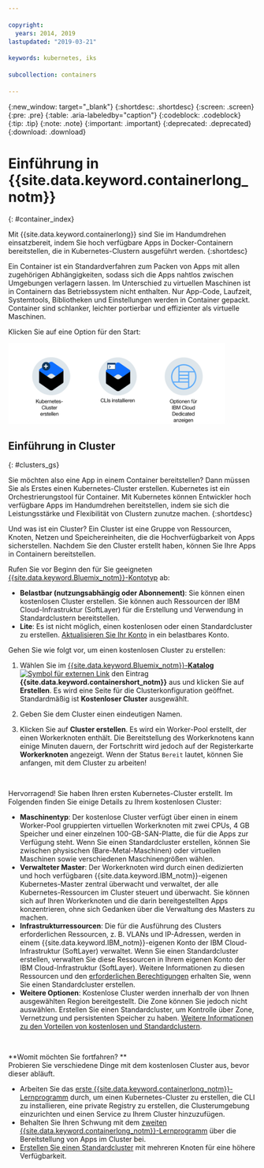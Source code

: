 ```yaml
---

copyright:
  years: 2014, 2019
lastupdated: "2019-03-21"

keywords: kubernetes, iks

subcollection: containers

---
```


{:new_window: target="_blank"}
{:shortdesc: .shortdesc}
{:screen: .screen}
{:pre: .pre}
{:table: .aria-labeledby="caption"}
{:codeblock: .codeblock}
{:tip: .tip}
{:note: .note}
{:important: .important}
{:deprecated: .deprecated}
{:download: .download}


# Einführung in {{site.data.keyword.containerlong_notm}}
{: #container_index}

Mit {{site.data.keyword.containerlong}} sind Sie im Handumdrehen einsatzbereit, indem Sie hoch verfügbare Apps in Docker-Containern bereitstellen, die in Kubernetes-Clustern ausgeführt werden.
{:shortdesc}

Ein Container ist ein Standardverfahren zum Packen von Apps mit allen zugehörigen Abhängigkeiten, sodass sich die Apps nahtlos zwischen Umgebungen verlagern lassen. Im Unterschied zu virtuellen Maschinen ist in Containern das Betriebssystem nicht enthalten. Nur App-Code, Laufzeit, Systemtools, Bibliotheken und Einstellungen werden in Container gepackt. Container sind schlanker, leichter portierbar und effizienter als virtuelle Maschinen.


Klicken Sie auf eine Option für den Start:

<img usemap="#home_map" border="0" class="image" id="image_ztx_crb_f1b" src="images/cs_public_dedicated_options.png" width="440" alt="Klicken Sie auf ein Symbol, um schnell Ihre ersten Schritte mit {{site.data.keyword.containerlong_notm}} auszuführen. Klicken Sie in {{site.data.keyword.Bluemix_dedicated_notm}} dieses Symbol, um Ihre Optionen anzuzeigen." style="width:440px;" />
<map name="home_map" id="home_map">
<area href="#clusters_gs" alt="Einführung zu Kubernetes-Clustern in {{site.data.keyword.Bluemix_notm}}" title="Einführung zu Kubernetes-Clustern in {{site.data.keyword.Bluemix_notm}}" shape="rect" coords="-7, -8, 108, 211" />
<area href="/docs/containers?topic=containers-cs_cli_install" alt="Installieren Sie die CLIs." title="Installieren Sie die CLIs." shape="rect" coords="155, -1, 289, 210" />
<area href="/docs/containers?topic=containers-dedicated#dedicated_environment" alt="{{site.data.keyword.Bluemix_dedicated_notm}}-Cloudumgebung" title="{{site.data.keyword.Bluemix_notm}}-Cloudumgebung" shape="rect" coords="326, -10, 448, 218" />
</map>


## Einführung in Cluster
{: #clusters_gs}

Sie möchten also eine App in einem Container bereitstellen? Dann müssen Sie als Erstes einen Kubernetes-Cluster erstellen. Kubernetes ist ein Orchestrierungstool für Container. Mit Kubernetes können Entwickler hoch verfügbare Apps im Handumdrehen bereitstellen, indem sie sich die Leistungsstärke und Flexibilität von Clustern zunutze machen.
{:shortdesc}

Und was ist ein Cluster? Ein Cluster ist eine Gruppe von Ressourcen, Knoten, Netzen und Speichereinheiten, die die Hochverfügbarkeit von Apps sicherstellen. Nachdem Sie den Cluster erstellt haben, können Sie Ihre Apps in Containern bereitstellen.

Rufen Sie vor Beginn den für Sie geeigneten [{{site.data.keyword.Bluemix_notm}}-Kontotyp](https://cloud.ibm.com/registration) ab:
* **Belastbar (nutzungsabhängig oder Abonnement)**: Sie können einen kostenlosen Cluster erstellen. Sie können auch Ressourcen der IBM Cloud-Infrastruktur (SoftLayer) für die Erstellung und Verwendung in Standardclustern bereitstellen.
* **Lite**: Es ist nicht möglich, einen kostenlosen oder einen Standardcluster zu erstellen. [Aktualisieren Sie Ihr Konto](/docs/account?topic=account-accountfaqs#changeacct) in ein belastbares Konto.

Gehen Sie wie folgt vor, um einen kostenlosen Cluster zu erstellen:

1.  Wählen Sie im [{{site.data.keyword.Bluemix_notm}}-**Katalog** ![Symbol für externen Link](../icons/launch-glyph.svg "Symbol für externen Link")](https://cloud.ibm.com/catalog?category=containers) den Eintrag **{{site.data.keyword.containershort_notm}}** aus und klicken Sie auf **Erstellen**. Es wird eine Seite für die Clusterkonfiguration geöffnet. Standardmäßig ist **Kostenloser Cluster** ausgewählt.

2.  Geben Sie dem Cluster einen eindeutigen Namen.

3.  Klicken Sie auf **Cluster erstellen**. Es wird ein Worker-Pool erstellt, der einen Workerknoten enthält. Die Bereitstellung des Workerknotens kann einige Minuten dauern, der Fortschritt wird jedoch auf der Registerkarte **Workerknoten** angezeigt. Wenn der Status `Bereit` lautet, können Sie anfangen, mit dem Cluster zu arbeiten!

<br>

Hervorragend! Sie haben Ihren ersten Kubernetes-Cluster erstellt. Im Folgenden finden Sie einige Details zu Ihrem kostenlosen Cluster:

*   **Maschinentyp**: Der kostenlose Cluster verfügt über einen in einem Worker-Pool gruppierten virtuellen Workerknoten mit zwei CPUs, 4 GB Speicher und einer einzelnen 100-GB-SAN-Platte, die für die Apps zur Verfügung steht. Wenn Sie einen Standardcluster erstellen, können Sie zwischen physischen (Bare-Metal-Maschinen) oder virtuellen Maschinen sowie verschiedenen Maschinengrößen wählen.
*   **Verwalteter Master**: Der Workerknoten wird durch einen dedizierten und hoch verfügbaren {{site.data.keyword.IBM_notm}}-eigenen Kubernetes-Master zentral überwacht und verwaltet, der alle Kubernetes-Ressourcen im Cluster steuert und überwacht. Sie können sich auf Ihren Workerknoten und die darin bereitgestellten Apps konzentrieren, ohne sich Gedanken über die Verwaltung des Masters zu machen.
*   **Infrastrukturressourcen**: Die für die Ausführung des Clusters erforderlichen Ressourcen, z. B. VLANs und IP-Adressen, werden in einem {{site.data.keyword.IBM_notm}}-eigenen Konto der IBM Cloud-Infrastruktur (SoftLayer) verwaltet. Wenn Sie einen Standardcluster erstellen, verwalten Sie diese Ressourcen in Ihrem eigenen Konto der IBM Cloud-Infrastruktur (SoftLayer). Weitere Informationen zu diesen Ressourcen und den [erforderlichen Berechtigungen](/docs/containers?topic=containers-users#infra_access) erhalten Sie, wenn Sie einen Standardcluster erstellen.
*   **Weitere Optionen**: Kostenlose Cluster werden innerhalb der von Ihnen ausgewählten Region bereitgestellt. Die Zone können Sie jedoch nicht auswählen. Erstellen Sie einen Standardcluster, um Kontrolle über Zone, Vernetzung und persistenten Speicher zu haben. [Weitere Informationen zu den Vorteilen von kostenlosen und Standardclustern](/docs/containers?topic=containers-cs_ov#cluster_types).

<br>

**Womit möchten Sie fortfahren? **</br>
Probieren Sie verschiedene Dinge mit dem kostenlosen Cluster aus, bevor dieser abläuft.

* Arbeiten Sie das [erste {{site.data.keyword.containerlong_notm}}-Lernprogramm](/docs/containers?topic=containers-cs_cluster_tutorial#cs_cluster_tutorial) durch, um einen Kubernetes-Cluster zu erstellen, die CLI zu installieren, eine private Registry zu erstellen, die Clusterumgebung einzurichten und einen Service zu Ihrem Cluster hinzuzufügen.
* Behalten Sie Ihren Schwung mit dem [zweiten {{site.data.keyword.containerlong_notm}}-Lernprogramm](/docs/containers?topic=containers-cs_apps_tutorial#cs_apps_tutorial) über die Bereitstellung von Apps im Cluster bei.
* [Erstellen Sie einen Standardcluster](/docs/containers?topic=containers-clusters#clusters_ui) mit mehreren Knoten für eine höhere Verfügbarkeit.


